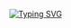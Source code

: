 [![Typing SVG](https://readme-typing-svg.herokuapp.com?font=Fira+Code&pause=1000&center=%D0%BB%D0%BE%D0%B6%D1%8C&vCenter=%D0%BB%D0%BE%D0%B6%D1%8C&width=435&lines=%D1%85%D1%83%D0%B5%D1%81%D0%BE%D1%81+%D0%B1%D0%B5%D0%B7%D0%BC%D0%B0%D0%BC%D0%BD%D1%8B%D0%B9)](https://git.io/typing-svg)
